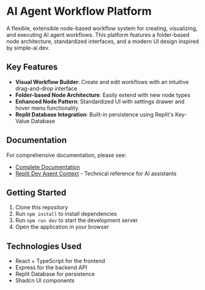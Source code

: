 # AI Agent Workflow Platform

A flexible, extensible node-based workflow system for creating, visualizing, and executing AI agent workflows. This platform features a folder-based node architecture, standardized interfaces, and a modern UI design inspired by simple-ai.dev.

## Key Features

- **Visual Workflow Builder**: Create and edit workflows with an intuitive drag-and-drop interface
- **Folder-based Node Architecture**: Easily extend with new node types
- **Enhanced Node Pattern**: Standardized UI with settings drawer and hover menu functionality
- **Replit Database Integration**: Built-in persistence using Replit's Key-Value Database

## Documentation

For comprehensive documentation, please see:

- [Complete Documentation](./README/DOCUMENTATION.md)
- [Replit Dev Agent Context](./README/replit-dev-agent-context-20250423-1644.md) - Technical reference for AI assistants

## Getting Started

1. Clone this repository
2. Run `npm install` to install dependencies
3. Run `npm run dev` to start the development server
4. Open the application in your browser

## Technologies Used

- React + TypeScript for the frontend
- Express for the backend API
- Replit Database for persistence
- Shadcn UI components